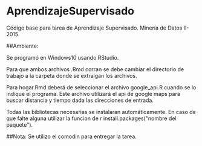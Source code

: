 # AprendizajeSupervisado
Código base para tarea de Aprendizaje Supervisado. Minería de Datos II-2015.

##Ambiente:

Se programó en Windows10 usando RStudio.

Para que ambos archivos .Rmd corran se debe cambiar el directorio de trabajo a la carpeta donde se extraigan los archivos.

Para hogar.Rmd deberá de seleccionar el archivo google_api.R cuando se lo indique el programa.
Este archivo utilizará el api de google maps para buscar distancia y tiempo dada las direcciones de entrada.

Todas las bibliotecas necesarias se instalaran automáticamente. En caso de que falte alguna utilizar la funcion de r install.packages("nombre del paquete").

##Nota:
Se utilizo el comodin para entregar la tarea.